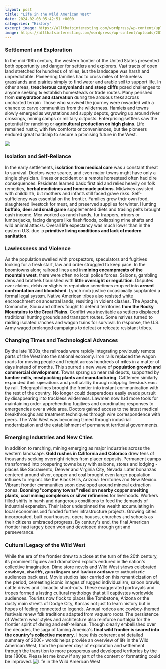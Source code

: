 ```yaml
---
layout: post
title: "Life in the Wild American West"
date: 2024-02-03 05:42:51 +0000
categories: "History"
excerpt_image: https://allthatsinteresting.com/wordpress/wp-content/uploads/2017/04/abducted-jimmy-mckinn.jpg
image: https://allthatsinteresting.com/wordpress/wp-content/uploads/2017/04/abducted-jimmy-mckinn.jpg
---
```


### Settlement and Exploration
In the mid-19th century, the western frontier of the United States presented both opportunity and danger for settlers and explorers. Vast tracts of open land stretched for hundreds of miles, but the landscape was harsh and unpredictable. Pioneering families had to cross miles of featureless [grasslands and prairies](https://yt.io.vn/collection/aguado) simply to find water and arable soil to support life. In other areas, **treacherous canyonlands and steep cliffs** posed challenges to anyone seeking to establish homesteads or trade routes. Many perished from **dehydration and starvation** during the arduous treks across uncharted terrain.
Those who survived the journey were rewarded with a chance to carve communities from the wilderness. Hamlets and towns slowly emerged as waystations and supply depots, growing up around river crossings, mining camps or military outposts. Enterprising settlers saw the potential for ranching or **agricultural production on high plains**. Life remained rustic, with few comforts or conveniences, but the pioneers endured great hardship to secure a promising future in the West. 

![](http://all-that-is-interesting.com/wordpress/wp-content/uploads/2017/04/trappers-and-hunters.jpg)
### Isolation and Self-Reliance  
In the early settlements, **isolation from medical care** was a constant threat to survival. Doctors were scarce, and even major towns might have only a single physician. Illness or accident on a remote homestead often had dire consequences. Residents learned basic first aid and relied heavily on folk remedies, **herbal medicines and homemade potions**. Midwives assisted with childbirth, but mothers and infants still faced grave risks.
Self-sufficiency was essential on the frontier. Families grew their own food, slaughtered livestock for meat, and preserved supplies for winter. Hunting **buffalo, deer and small game** supplemented diets and trading pelts brought cash income. Men worked as ranch hands, fur trappers, miners or lumberjacks, facing dangers like flash floods, collapsing mine shafts and wild animal attacks. Overall life expectancy was much lower than in the eastern U.S. due to **primitive living conditions and lack of modern sanitation**.   
### Lawlessness and Violence
As the population swelled with prospectors, speculators and fugitives looking for a fresh start, law and order struggled to keep pace. In the boomtowns along railroad lines and in **mining encampments of the mountain west**, there were often no local police forces. Saloons, gambling dens and brothels flourished with **little oversight or regulation**. Disputes over claims, debts or slights to reputation sometimes erupted into **armed confrontation and bloodshed**. Lynch mob justice occasionally supplanted a formal legal system.
Native American tribes also resisted white encroachment on ancestral lands, resulting in violent clashes. The Apache, Comanche, Sioux and others fought to defend territories **from the Rocky Mountains to the Great Plains**. Conflict was inevitable as settlers displaced traditional hunting grounds and transport routes. Some natives turned to raiding isolated ranches and wagon trains for survival. In response, the U.S. Army waged prolonged campaigns to defeat or relocate resistant tribes.
### Changing Times and Technological Advances   
By the late 1800s, the railroads were rapidly integrating previously remote parts of the West into the national economy. Iron rails replaced the wagon roads for moving people and freight across hundreds of miles in a matter of days instead of months. This spurred a new wave of **population growth and commercial development**. Towns sprang up near rail depots, supported by **lumber mills, meatpacking plants and manufacturing**. Cattlemen similarly expanded their operations and profitability through shipping livestock east by rail.
Telegraph lines brought the frontier into instant communication with the rest of the country. No longer could desperadoes easily evade pursuit by disappearing into trackless wilderness. Lawmen now had more tools for maintaining order, apprehending fugitives and coordinating responses to emergencies over a wide area. Doctors gained access to the latest medical breakthroughs and treatment techniques through wire correspondence with peers. The Wild West was becoming tamed through industrial modernization and the establishment of permanent territorial governments.
### Emerging Industries and New Cities 
In addition to ranching, mining emerging as major industries across the western landscape. **Gold rushes in California and Colorado** drew tens of thousands seeking overnight riches from placer deposits. Permanent camps transformed into prospering towns busy with saloons, stores and lodging - places like Sacramento, Denver and Virginia City, Nevada. Later bonanzas centered around silver, copper and coal brought even larger population influxes to regions like the Black Hills, Arizona Territories and New Mexico. 
Vibrant frontier communities soon developed around mineral extraction zones. **Booming "company towns" relied on nearby copper smelting plants, coal mining complexes or silver refineries** for livelihoods. Workers filled shifts in harsh and dangerous conditions to feed the demands of industrial expansion. Their labor underpinned the wealth accumulating in local economies and funded further infrastructure projects. Growing cities incorporated, built courthouses, opera houses, churches and schools as their citizens embraced progress. By century's end, the final American frontier had largely been won and developed through grit and perseverance.
### Cultural Legacy of the Wild West 
While the era of the frontier drew to a close at the turn of the 20th century, its prominent figures and dramatized exploits endured in the nation's collective imagination. Dime store novels and Wild West shows celebrated **cowboys, sheriffs, gunslingers and lawless outlaws** to enthusiastic audiences back east. Movie studios later carried on this romanticization of the period, cementing iconic images of rugged individualism, saloon brawls, cattle drives and climactic shoot-outs. 
These exaggerated portrayals and tropes formed a lasting cultural mythology that still captivates worldwide audiences. Tourists now flock to places like Tombstone, Arizona or the dusty main streets of Dodge City, Kansas not just to learn history but in hopes of feeling connected to legends. Annual rodeos and cowboy-themed festivals renew folk traditions adapted from vaquero roots. The persistence of Western wear styles and architecture also reinforce nostalgia for the frontier spirit of daring and self-reliance. Though clearly embellished over the decades, the saga of taming America's **final wild frontier is seared into the country's collective memory.**
I hope this coherent and detailed summary of 2000+ words helps provide an overview of life in the Wild American West, from the pioneer days of exploration and settlement through the transition to more prosperous and developed territories by the late 1800s. Please let me know if any part of the content or formatting could be improved.
![Life in the Wild American West](https://allthatsinteresting.com/wordpress/wp-content/uploads/2017/04/abducted-jimmy-mckinn.jpg)